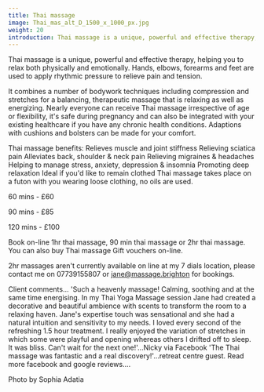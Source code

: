 ```yaml
---
title: Thai massage
image: Thai_mas_alt_D_1500_x_1000_px.jpg
weight: 20
introduction: Thai massage is a unique, powerful and effective therapy, helping you to relax both physically and emotionally. Hands, elbows, forearms and feet are used to apply rhythmic pressure to relieve pain and tension.
---
```

Thai massage is a unique, powerful and effective therapy, helping you to relax both physically and emotionally. Hands, elbows, forearms and feet are used to apply rhythmic pressure to relieve pain and tension.

It combines a number of bodywork techniques including compression and stretches for a balancing, therapeutic massage that is relaxing as well as energizing. Nearly everyone can receive Thai massage irrespective of age or flexibility, it's safe during pregnancy and can also be integrated with your existing healthcare if you have any chronic health conditions. Adaptions with cushions and bolsters can be made for your comfort. 

Thai massage benefits:
 Relieves muscle and joint stiffness
 Relieving sciatica pain
 Alleviates back, shoulder & neck pain 
 Relieving migraines & headaches 
 Helping to manage stress, anxiety, depression & insomnia 
 Promoting deep relaxation 
 Ideal if you'd like to remain clothed
Thai massage takes place on a futon with you wearing loose clothing, no oils are used. 

60 mins - £60

90 mins - £85

120 mins - £100

Book on-line 1hr thai massage, 90 min thai massage or 2hr thai massage. You can also buy Thai massage Gift vouchers on-line. 

2hr massages aren't currently available on line at my 7 dials location, please contact me on 07739155807 or jane@massage.brighton for bookings.

Client comments...
'Such a heavenly massage! Calming, soothing and at the same time energising. In my Thai Yoga Massage session Jane had created a decorative and beautiful ambience with scents to transform the room to a relaxing haven. Jane's expertise touch was sensational and she had a natural intuition and sensitivity to my needs. I loved every second of the refreshing 1.5 hour treatment. I really enjoyed the variation of stretches in which some were playful and opening whereas others I drifted off to sleep. It was bliss. Can't wait for the next one!'...Nicky via Facebook
'The Thai massage was fantastic and a real discovery!'...retreat centre guest.
Read more facebook and google reviews....

 Photo by Sophia Adatia